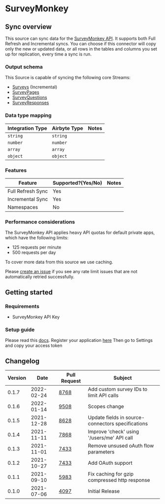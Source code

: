 # SurveyMonkey

## Sync overview

This source can sync data for the [SurveyMonkey API](https://developer.surveymonkey.com/api/v3/). It supports both Full Refresh and Incremental syncs. You can choose if this connector will copy only the new or updated data, or all rows in the tables and columns you set up for replication, every time a sync is run.

### Output schema

This Source is capable of syncing the following core Streams:

* [Surveys](https://developer.surveymonkey.com/api/v3/#surveys) (Incremental)
* [SurveyPages](https://developer.surveymonkey.com/api/v3/#surveys-id-pages)
* [SurveyQuestions](https://developer.surveymonkey.com/api/v3/#surveys-id-pages-id-questions)
* [SurveyResponses](https://developer.surveymonkey.com/api/v3/#survey-responses)

### Data type mapping

| Integration Type | Airbyte Type | Notes |
| ---------------- | ------------ | ----- |
| `string`         | `string`     |       |
| `number`         | `number`     |       |
| `array`          | `array`      |       |
| `object`         | `object`     |       |

### Features

| Feature           | Supported?(Yes/No) | Notes |
| ----------------- | ------------------ | ----- |
| Full Refresh Sync | Yes                |       |
| Incremental Sync  | Yes                |       |
| Namespaces        | No                 |       |

### Performance considerations

The SurveyMonkey API applies heavy API quotas for default private apps, which have the following limits:

* 125 requests per minute
* 500 requests per day

To cover more data from this source we use caching.

Please [create an issue](https://github.com/airbytehq/airbyte/issues) if you see any rate limit issues that are not automatically retried successfully.

## Getting started

### Requirements

* SurveyMonkey API Key

### Setup guide

Please read this [docs](https://developer.surveymonkey.com/api/v3/#getting-started). Register your application [here](https://developer.surveymonkey.com/apps/) Then go to Settings and copy your access token

## Changelog

| Version | Date       | Pull Request                                           | Subject                                           |
| ------- | ---------- | ------------------------------------------------------ | ------------------------------------------------- |
| 0.1.7   | 2022-02-24 | [8768](https://github.com/airbytehq/airbyte/pull/8768) | Add custom survey IDs to limit API calls          |
| 0.1.6   | 2022-01-14 | [9508](https://github.com/airbytehq/airbyte/pull/9508) | Scopes change                                     |
| 0.1.5   | 2021-12-28 | [8628](https://github.com/airbytehq/airbyte/pull/8628) | Update fields in source-connectors specifications |
| 0.1.4   | 2021-11-11 | [7868](https://github.com/airbytehq/airbyte/pull/7868) | Improve 'check' using '/users/me' API call        |
| 0.1.3   | 2021-11-01 | [7433](https://github.com/airbytehq/airbyte/pull/7433) | Remove unsused oAuth flow parameters              |
| 0.1.2   | 2021-10-27 | [7433](https://github.com/airbytehq/airbyte/pull/7433) | Add OAuth support                                 |
| 0.1.1   | 2021-09-10 | [5983](https://github.com/airbytehq/airbyte/pull/5983) | Fix caching for gzip compressed http response     |
| 0.1.0   | 2021-07-06 | [4097](https://github.com/airbytehq/airbyte/pull/4097) | Initial Release                                   |
